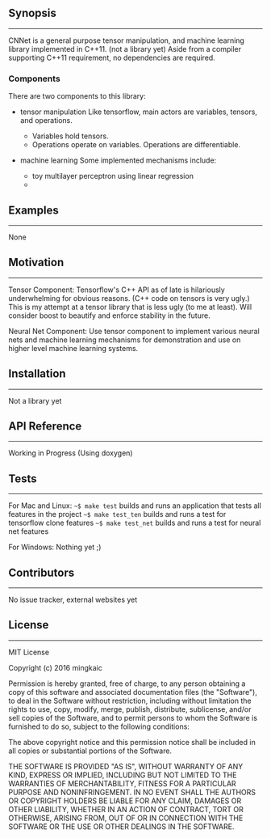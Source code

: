 ## Synopsis
---
CNNet is a general purpose tensor manipulation, and machine learning library implemented in C++11. (not a library yet)
Aside from a compiler supporting C++11 requirement, no dependencies are required.

### Components

There are two components to this library:
- tensor manipulation
    Like tensorflow, main actors are variables, tensors, and operations.
    * Variables hold tensors.
    * Operations operate on variables. Operations are differentiable.

- machine learning
Some implemented mechanisms include:
    * toy multilayer perceptron using linear regression
    * [deep q-neural nets]: https://www.cs.toronto.edu/~vmnih/docs/dqn.pdf

## Examples
---
None

## Motivation
---
Tensor Component:
Tensorflow's C++ API as of late is hilariously underwhelming for obvious reasons.
(C++ code on tensors is very ugly.)
This is my attempt at a tensor library that is less ugly (to me at least).
Will consider boost to beautify and enforce stability in the future.

Neural Net Component:
Use tensor component to implement various neural nets and machine learning mechanisms
for demonstration and use on higher level machine learning systems.

## Installation
---
Not a library yet

## API Reference
---
Working in Progress (Using doxygen)

## Tests
---
For Mac and Linux:
`~$ make test` builds and runs an application that tests all features in the project
`~$ make test_ten` builds and runs a test for tensorflow clone features
`~$ make test_net` builds and runs a test for neural net features

For Windows:
Nothing yet ;)

## Contributors
---
No issue tracker, external websites yet

## License
---
MIT License

Copyright (c) 2016 mingkaic

Permission is hereby granted, free of charge, to any person obtaining a copy
of this software and associated documentation files (the "Software"), to deal
in the Software without restriction, including without limitation the rights
to use, copy, modify, merge, publish, distribute, sublicense, and/or sell
copies of the Software, and to permit persons to whom the Software is
furnished to do so, subject to the following conditions:

The above copyright notice and this permission notice shall be included in all
copies or substantial portions of the Software.

THE SOFTWARE IS PROVIDED "AS IS", WITHOUT WARRANTY OF ANY KIND, EXPRESS OR
IMPLIED, INCLUDING BUT NOT LIMITED TO THE WARRANTIES OF MERCHANTABILITY,
FITNESS FOR A PARTICULAR PURPOSE AND NONINFRINGEMENT. IN NO EVENT SHALL THE
AUTHORS OR COPYRIGHT HOLDERS BE LIABLE FOR ANY CLAIM, DAMAGES OR OTHER
LIABILITY, WHETHER IN AN ACTION OF CONTRACT, TORT OR OTHERWISE, ARISING FROM,
OUT OF OR IN CONNECTION WITH THE SOFTWARE OR THE USE OR OTHER DEALINGS IN THE
SOFTWARE.

